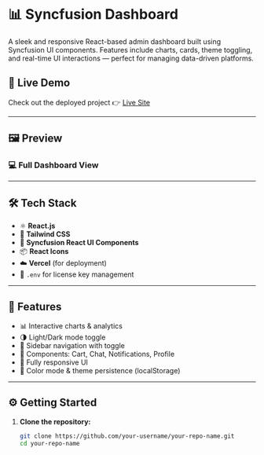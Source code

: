 # 📊 Syncfusion Dashboard

A sleek and responsive React-based admin dashboard built using Syncfusion UI components. Features include charts, cards, theme toggling, and real-time UI interactions — perfect for managing data-driven platforms.

## 🚀 Live Demo

Check out the deployed project 👉 [Live Site](https://react-dashboard-vlal.vercel.app/)

---

## 🖼️ Preview

### 💻 Full Dashboard View


---

## 🛠️ Tech Stack

- ⚛️ **React.js**
- 🎨 **Tailwind CSS**
- 🧩 **Syncfusion React UI Components**
- 📦 **React Icons**
- ☁️ **Vercel** (for deployment)
- 🔐 `.env` for license key management

---

## 🌟 Features

- 📊 Interactive charts & analytics
- 🌗 Light/Dark mode toggle
- 🧭 Sidebar navigation with toggle
- 🛒 Components: Cart, Chat, Notifications, Profile
- 📱 Fully responsive UI
- 🎨 Color mode & theme persistence (localStorage)

---

## ⚙️ Getting Started

1. **Clone the repository:**
   ```bash
   git clone https://github.com/your-username/your-repo-name.git
   cd your-repo-name
